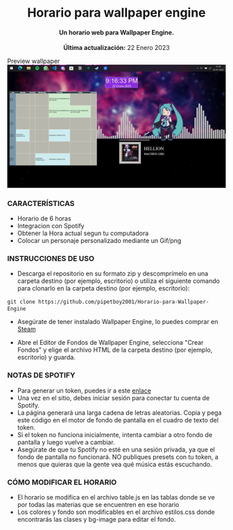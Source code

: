 <center>
    <h1 align="center">Horario para wallpaper engine</h1>
    <h4 align="center">Un horario web para Wallpaper Engine.</h4>
    <p align="center">
        <strong>Última actualización:</strong> 22 Enero 2023<br>
    </p>
</center>
Preview wallpaper
<center>
    <img src="./preview.png" alt="Preview wallpaper">
</center>

### CARACTERÍSTICAS
- Horario de 6 horas
- Integracion con Spotify 
- Obtener la Hora actual segun tu computadora
- Colocar un personaje personalizado mediante un Gif/png

### INSTRUCCIONES DE USO

- Descarga el repositorio en su formato zip y descomprímelo en una carpeta destino (por ejemplo, escritorio) o utiliza el siguiente comando para clonarlo en la carpeta destino (por ejemplo, escritorio):
``` 
git clone https://github.com/pipetboy2001/Horario-para-Wallpaper-Engine
```

- Asegúrate de tener instalado Wallpaper Engine, lo puedes comprar en [Steam](https://store.steampowered.com/app/431960/Wallpaper_Engine/)

- Abre el Editor de Fondos de Wallpaper Engine, selecciona "Crear Fondos" y elige el archivo HTML de la carpeta destino (por ejemplo, escritorio) y guarda.


### NOTAS DE SPOTIFY
- Para generar un token, puedes ir a este [enlace](spotify-visualiser.vercel.app)
- Una vez en el sitio, debes iniciar sesión para conectar tu cuenta de Spotify.
- La página generará una larga cadena de letras aleatorias. Copia y pega este código en el motor de fondo de pantalla en el cuadro de texto del token.
- Si el token no funciona inicialmente, intenta cambiar a otro fondo de pantalla y luego vuelve a cambiar.
- Asegúrate de que tu Spotify no esté en una sesión privada, ya que el fondo de pantalla no funcionará.
NO publiques presets con tu token, a menos que quieras que la gente vea qué música estás escuchando.

### CÓMO MODIFICAR EL HORARIO
- El horario se modifica en el archivo table.js en las tablas donde se ve por todas las materias que se encuentren en ese horario
- Los colores y fondo son modificables en el archivo estilos.css donde encontrarás las clases y bg-image para editar el fondo.